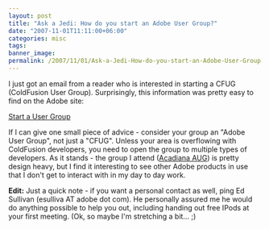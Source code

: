```yaml
---
layout: post
title: "Ask a Jedi: How do you start an Adobe User Group?"
date: "2007-11-01T11:11:00+06:00"
categories: misc 
tags: 
banner_image: 
permalink: /2007/11/01/Ask-a-Jedi-How-do-you-start-an-Adobe-User-Group
---
```


I just got an email from a reader who is interested in starting a CFUG (ColdFusion User Group). Surprisingly, this information was pretty easy to find on the Adobe site:

<a href="http://www.adobe.com/cfusion/usergroups/start_a_usergroup.cfm">Start a User Group</a>

If I can give one small piece of advice - consider your group an "Adobe User Group", not just a "CFUG". Unless your area is overflowing with ColdFusion developers, you need to open the group to multiple types of developers. As it stands - the group I attend (<a href="http://www.acadiana-aug.org">Acadiana AUG</a>) is pretty design heavy, but I find it interesting to see other Adobe products in use that I don't get to interact with in my day to day work.

<b>Edit:</b> Just a quick note - if you want a personal contact as well, ping Ed Sullivan (esulliva AT adobe dot com). He personally assured me he would do anything possible to help you out, including handing out free IPods at your first meeting. (Ok, so maybe I'm stretching a bit... ;)